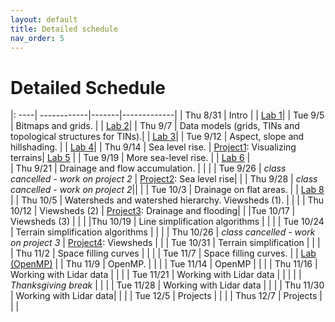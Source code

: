 ```yaml
---
layout: default 
title: Detailed schedule 
nav_order: 5
---
```


# Detailed Schedule 



|: ----| ------------|-------|-------------|
| Thu 8/31 |  Intro | | [Lab 1](https://bowdoin-csci3225-f23.github.io/Labs/Lab1/)|
| Tue 9/5 |  Bitmaps and grids. |  |  [Lab 2](https://bowdoin-csci3225-f23.github.io/Labs/lab2/)|
| Thu 9/7 | Data  models (grids, TINs and topological structures for TINs).| | [Lab 3](https://bowdoin-csci3225-f23.github.io/Labs/lab3/)|
| Tue 9/12 | Aspect, slope and hillshading. | | [Lab 4](https://bowdoin-csci3225-f23.github.io/Labs/lab4/)|
| Thu 9/14 | Sea level rise.  | [Project1](https://bowdoin-csci3225-f23.github.io/Projects/project1-vis/): Visualizing terrains|  [Lab 5](https://bowdoin-csci3225-f23.github.io/Labs/lab5/) | 
| Tue 9/19 | More sea-level rise. | | [Lab 6](https://bowdoin-csci3225-f23.github.io/Labs/lab6/) |  
| Thu 9/21 | Drainage and flow accumulation. | | | 
| Tue 9/26 | _class cancelled - work on project 2_ | [Project2](https://bowdoin-csci3225-f23.github.io/Projects/project2-slr/): Sea level rise| |
| Thu 9/28 | _class cancelled - work on project 2_|| |
| Tue 10/3 | Drainage on flat areas. | |  [Lab 8](https://bowdoin-csci3225-f23.github.io/Labs/lab8/) | 
| Thu 10/5 | Watersheds and watershed hierarchy. Viewsheds (1).  | | |
| Thu 10/12 | Viewsheds (2)  | [Project3](https://bowdoin-csci3225-f23.github.io/Projects/p3-flow/): Drainage and flooding| |
|Tue 10/17 | Viewsheds (3) | | |
|Thu 10/19 | Line simplification algorithms | | |
| Tue 10/24 | Terrain simplification algorithms | | | 
| Thu 10/26 | _class cancelled - work on project 3_ | [Project4](https://bowdoin-csci3225-f23.github.io/Projects/project4-vis/): Viewsheds | |
| Tue 10/31 | Terrain simplification | | |
| Thu 11/2  | Space filling curves | | |
| Tue 11/7  | Space filling curves. | | [Lab (OpenMP)](https://bowdoin-csci3225-f23.github.io/Labs/openmp/lab1/) |
| Thu 11/9  | OpenMP. | |   |
| Tue 11/14 | OpenMP  |  | |
| Thu 11/16 | Working with Lidar data  |  | |
| Tue 11/21 | Working with Lidar data  | |  |
|  | _Thanksgiving break_ | | |
| Tue  11/28 | Working with Lidar data | | | 
| Thu  11/30  | Working with Lidar data| | |
| Tue  12/5 | Projects | | |
| Thus 12/7 | Projects | | |
